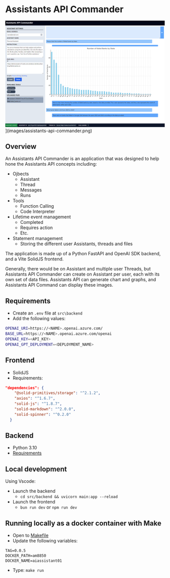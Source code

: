 # Assistants API Commander

![A screenshot of Assistants API Commander displaying a graph and some results](images/assistants-api-commander.png)
](images/assistants-api-commander.png)

## Overview

An Assistants API Commander is an application that was designed to help hone the Assistants API concepts including:

- Ojbects
  - Assistant
  - Thread
  - Messages
  - Runs
- Tools
  - Function Calling
  - Code Interpreter
- Lifetime event management
  - Completed
  - Requires action
  - Etc.
- Statement management
  - Storing the different user Assistants, threads and files

The application is made up of a Python FastAPI and OpenAI SDK backend, and a Vite SolidJS frontend.

Generally, there would be on Assistant and multiple user Threads, but Assistants API Commander can create on Assistant per user, each with its own set of data files. Assistants API can generate chart and graphs, and Assistants API Command can display these images.

## Requirements

- Create an `.env` file at `src\backend`
- Add the following values:

```bash
OPENAI_URI=https://<NAME>.openai.azure.com/
BASE_URL=https://<NAME>.openai.azure.com/openai
OPENAI_KEY=<API_KEY>
OPENAI_GPT_DEPLOYMENT=<DEPLOYMENT_NAME>
```

## Frontend

- SolidJS
- Requirements:

```json
"dependencies": {
    "@solid-primitives/storage": "^2.1.2",
    "axios": "^1.6.7",
    "solid-js": "^1.8.7",
    "solid-markdown": "^2.0.0",
    "solid-spinner": "^0.2.0"
  }
```

## Backend

- Python 3.10
- [Requirements](src/backend/requirements.txt)

## Local development

Using Vscode:
- Launch the backend
  - `cd src/backend && uvicorn main:app --reload`
- Launch the frontend
  - `bun run dev` or `npm run dev`

## Running locally as a docker container with Make

- Open to [Makefile](Makefile)
- Update the following variables:
```text
TAG=0.0.5
DOCKER_PATH=am8850
DOCKER_NAME=aiassistant01
```

- Type: `make run`
